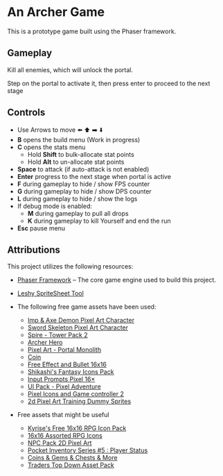 # An Archer Game

This is a prototype game built using the Phaser framework.

## Gameplay

Kill all enemies, which will unlock the portal.

Step on the portal to activate it, then press enter to proceed to the next stage

## Controls

- Use Arrows to move ⬅️ ⬆️ ➡️ ⬇️
- **B** opens the build menu (Work in progress)
- **C** opens the stats menu
  - Hold **Shift** to bulk-allocate stat points
  - Hold **Alt** to un-allocate stat points
- **Space** to attack (if auto-attack is not enabled)
- **Enter** progress to the next stage when portal is active
- **F** during gameplay to hide / show FPS counter
- **G** during gameplay to hide / show DPS counter
- **L** during gameplay to hide / show the logs
- If debug mode is enabled:
  - **M** during gameplay to pull all drops
  - **K** during gameplay to kill Yourself and end the run
- **Esc** pause menu

## Attributions

This project utilizes the following resources:

- [Phaser Framework](https://phaser.io/) – The core game engine used to build this project.
- [Leshy SpriteSheet Tool](https://www.leshylabs.com/apps/sstool/)
- The following free game assets have been used:
  - [Imp & Axe Demon Pixel Art Character](https://sanctumpixel.itch.io/imp-axe-demon-pixel-art-character)
  - [Sword Skeleton Pixel Art Character](https://sanctumpixel.itch.io/sword-skeleton-pixel-art-character)
  - [Spire - Tower Pack 2](https://foozlecc.itch.io/spire-tower-pack-2)
  - [Archer Hero](https://darkpixel-kronovi.itch.io/archer-hero)
  - [Pixel Art - Portal Monolith](https://arijkx.itch.io/pixel-art-portal-monolith)
  - [Coin](https://merlym.itch.io/coin)
  - [Free Effect and Bullet 16x16](https://bdragon1727.itch.io/free-effect-and-bullet-16x16)
  - [Shikashi's Fantasy Icons Pack](https://shikashipx.itch.io/shikashis-fantasy-icons-pack)
  - [Input Prompts Pixel 16×](https://kenney.nl/assets/input-prompts-pixel-16)
  - [UI Pack - Pixel Adventure](https://kenney.nl/assets/ui-pack-pixel-adventure)
  - [Pixel Icons and Game controller 2](https://disven.itch.io/pixel-icons-and-game-controller-2)
  - [2d Pixel Art Training Dummy Sprites](https://elthen.itch.io/2d-pixel-art-training-dummy)

- Free assets that might be useful
  - [Kyrise's Free 16x16 RPG Icon Pack](https://kyrise.itch.io/kyrises-free-16x16-rpg-icon-pack)
  - [16x16 Assorted RPG Icons](https://merchant-shade.itch.io/16x16-mixed-rpg-icons)
  - [NPC Pack 2D Pixel Art](https://xzany.itch.io/npc-characters-2d-pixel-art)
  - [Pocket Inventory Series #5 : Player Status](https://humblepixel.itch.io/pocket-inventory-series-5-player-status)
  - [Coins & Gems & Chests & More](https://greatdocbrown.itch.io/coins-gems-etc)
  - [Traders Top Down Asset Pack](https://pixivan.itch.io/traders-top-down-npc)
